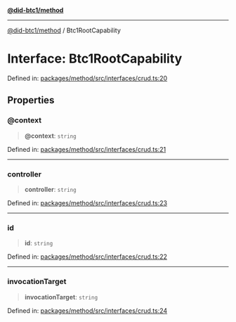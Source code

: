 [**@did-btc1/method**](../README.md)

***

[@did-btc1/method](../globals.md) / Btc1RootCapability

# Interface: Btc1RootCapability

Defined in: [packages/method/src/interfaces/crud.ts:20](https://github.com/dcdpr/did-btc1-js/blob/4ab6f9915d95beed9bc633644c9db1539395f512/packages/method/src/interfaces/crud.ts#L20)

## Properties

### @context

> **@context**: `string`

Defined in: [packages/method/src/interfaces/crud.ts:21](https://github.com/dcdpr/did-btc1-js/blob/4ab6f9915d95beed9bc633644c9db1539395f512/packages/method/src/interfaces/crud.ts#L21)

***

### controller

> **controller**: `string`

Defined in: [packages/method/src/interfaces/crud.ts:23](https://github.com/dcdpr/did-btc1-js/blob/4ab6f9915d95beed9bc633644c9db1539395f512/packages/method/src/interfaces/crud.ts#L23)

***

### id

> **id**: `string`

Defined in: [packages/method/src/interfaces/crud.ts:22](https://github.com/dcdpr/did-btc1-js/blob/4ab6f9915d95beed9bc633644c9db1539395f512/packages/method/src/interfaces/crud.ts#L22)

***

### invocationTarget

> **invocationTarget**: `string`

Defined in: [packages/method/src/interfaces/crud.ts:24](https://github.com/dcdpr/did-btc1-js/blob/4ab6f9915d95beed9bc633644c9db1539395f512/packages/method/src/interfaces/crud.ts#L24)
